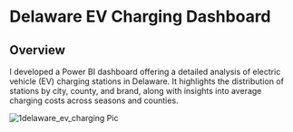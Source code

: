 # Delaware EV Charging Dashboard

## Overview
I developed a Power BI dashboard offering a detailed analysis of electric vehicle (EV) charging stations in Delaware. It highlights the distribution of stations by city, county, and brand, along with insights into average charging costs across seasons and counties.



![1delaware_ev_charging Pic](https://github.com/user-attachments/assets/5b9458e3-a445-4f91-8edc-f091b057eb61)
